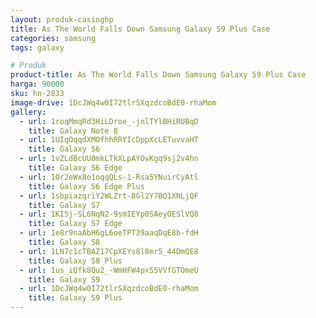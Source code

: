 ```yaml
---
layout: produk-casinghp
title: As The World Falls Down Samsung Galaxy S9 Plus Case
categories: samsung
tags: galaxy

# Produk
product-title: As The World Falls Down Samsung Galaxy S9 Plus Case
harga: 90000
sku: hn-2833
image-drive: 1DcJWq4w0I72tlrSXqzdcoBdE0-rhaMom
gallery:
  - url: 1roqMmqRd3HiLDroe_-jnlTYlBHiRUBqD
    title: Galaxy Note 8
  - url: 1UIqOqqdXMOfhhRRYIcDppXcLETuvvaHT
    title: Galaxy S6
  - url: 1vZLdBcUU0mkLTkXLpAYOvKgq9sj2v4hn
    title: Galaxy S6 Edge
  - url: 1Or2eWx8o1oqqQLs-1-Rsa5YNuirCyAtl
    title: Galaxy S6 Edge Plus
  - url: 1sbpiazqriY2WLZrt-8Gl2Y7BO1XNLjQF
    title: Galaxy S7
  - url: 1KI5j-SL6NqN2-9smIEYp0SAeyOESlVQ8
    title: Galaxy S7 Edge
  - url: 1e8r9naAbH6gL6oeTPT39aaqDqE8b-fdH
    title: Galaxy S8
  - url: 1LN7c1cTBAZ17CpXEYs8l8mr5_44DmQE8
    title: Galaxy S8 Plus
  - url: 1us_iQfk8Qu2_-WmHFW4pxS5VVfGTOmeU
    title: Galaxy S9
  - url: 1DcJWq4w0I72tlrSXqzdcoBdE0-rhaMom
    title: Galaxy S9 Plus
---
```

